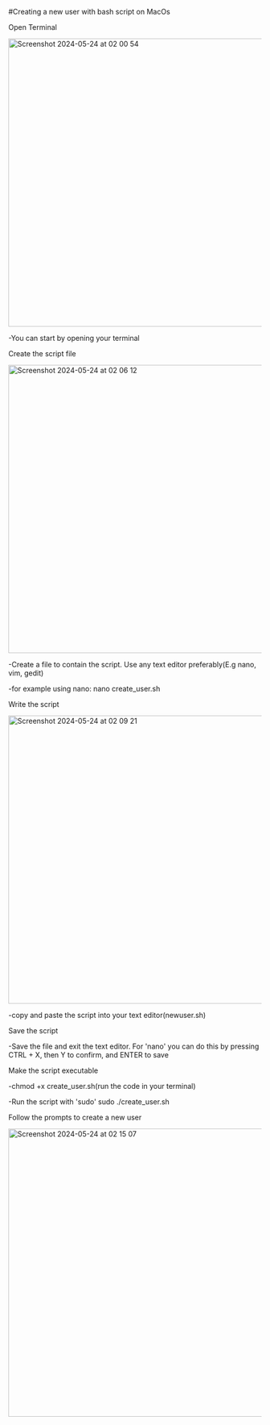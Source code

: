 #Creating a new user with bash script on MacOs 


Open Terminal

<img width="572" alt="Screenshot 2024-05-24 at 02 00 54" src="https://github.com/Odehyie/bash_scripting/assets/119863732/bfceef90-4c56-47c5-a8f3-1863f3a65e04">

-You can start by opening your terminal

Create the script file

<img width="572" alt="Screenshot 2024-05-24 at 02 06 12" src="https://github.com/Odehyie/bash_scripting/assets/119863732/63f485c7-fa6c-4866-9b82-4c50c5a2635a">

-Create a file to contain the script. Use any text editor preferably(E.g nano, vim, gedit)

-for example using nano: nano create_user.sh

Write the script

<img width="572" alt="Screenshot 2024-05-24 at 02 09 21" src="https://github.com/Odehyie/bash_scripting/assets/119863732/8d9a17e2-c8cc-448d-96a3-294818c35eaf">

-copy and paste the script into your text editor(newuser.sh)

Save the script 

-Save the file and exit the text editor. For 'nano' you can do this by pressing CTRL + X, then Y to confirm, and ENTER to save

Make the script executable

-chmod +x create_user.sh(run the code in your terminal)

-Run the script with 'sudo' sudo ./create_user.sh

Follow the prompts to create a new user

<img width="572" alt="Screenshot 2024-05-24 at 02 15 07" src="https://github.com/Odehyie/bash_scripting/assets/119863732/1ec77bea-86d1-4c2e-b9c5-5c7e0c3f2f76">
